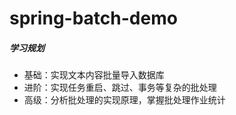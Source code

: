 # spring-batch-demo

##### 学习规划
* 基础：实现文本内容批量导入数据库
* 进阶：实现任务重启、跳过、事务等复杂的批处理
* 高级：分析批处理的实现原理，掌握批处理作业统计
